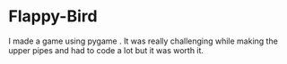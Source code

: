 # Flappy-Bird
I made a game using pygame . It was really challenging while making the upper pipes and had to code a lot but it was worth it.
<!-- I will make more games using pygame coz its really fun -->
